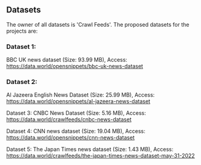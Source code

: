 ## Datasets 

The owner of all datasets is 'Crawl Feeds'. The proposed datasets for the projects are:


### Dataset 1:
BBC UK news dataset (Size: 93.99 MB), Access: https://data.world/opensnippets/bbc-uk-news-dataset 

### Dataset 2:
Al Jazeera English News Dataset (Size: 25.99 MB), Access: https://data.world/opensnippets/al-jazeera-news-dataset 

Dataset 3: CNBC News Dataset (Size: 5.16 MB), Access: https://data.world/crawlfeeds/cnbc-news-dataset 

Dataset 4: CNN news dataset (Size: 19.04 MB), Access: https://data.world/opensnippets/cnn-news-dataset 

Dataset 5: The Japan Times news dataset (Size: 1.43 MB), Access: https://data.world/crawlfeeds/the-japan-times-news-dataset-may-31-2022 


